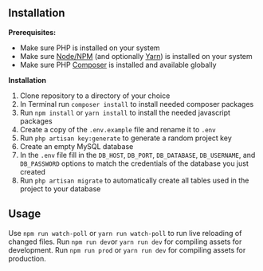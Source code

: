 ## Installation

**Prerequisites:**
- Make sure PHP is installed on your system
- Make sure [Node/NPM](https://nodejs.org/en/download/) (and optionally [Yarn](https://classic.yarnpkg.com/en/docs/install#mac-stable)) is installed on your system
- Make sure PHP [Composer](https://getcomposer.org/doc/00-intro.md#globally) is installed and available globally

**Installation**
1. Clone repository to a directory of your choice
2. In Terminal run `composer install` to install needed composer packages
3. Run `npm install` or `yarn install` to install the needed javascript packages
4. Create a copy of the `.env.example` file and rename it to  `.env`
5. Run `php artisan key:generate` to generate a random project key
6. Create an empty MySQL database
7. In the `.env` file fill in the `DB_HOST`, `DB_PORT`, `DB_DATABASE`, `DB_USERNAME`, and `DB_PASSWORD` options to match the credentials of the database you just created
8. Run `php artisan migrate` to automatically create all tables used in the project to your database

## Usage ##
Use `npm run watch-poll` or `yarn run watch-poll` to run live reloading of changed files. 
Run `npm run dev`or `yarn run dev` for compiling assets for development.
Run `npm run prod` or `yarn run dev` for compiling assets for production.